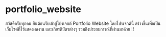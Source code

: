 # portfolio_website
สวัสดีครับทุกคน ยินต้อนรับเข้าสู่โปรเจกต์ Portfolio Website โดยโปรเจกต์นี้ สร้างขึ้นเพื่อเป็นเว็บไซต์ที่ไว้แสดงผลงาน และเกียรติบัตรต่างๆ รวมถึงประสบการณ์ที่ผ่านมาด้วย !!
